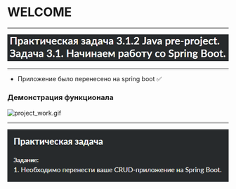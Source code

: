 # WELCOME
___
![task.png](image/task.png)
___
- Приложение было перенесено на spring boot ✅
### Демонстрация функционала
![project_work.gif](image/project_work.gif)
___
![condition.png](image/condition.png)